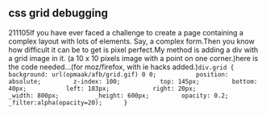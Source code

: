 <article><h2>css grid debugging</h2><time><span class="day">2</span><span class="month">11</span><span class="year">105</span></time>If you have ever faced a challenge to create a page containing a complex layout with lots of elements. Say, a complex form.Then you know how difficult it can be to get is pixel perfect.My method is adding a div with a grid image in it. (a 10 x 10 pixels image with a point on one corner.)here is the code needed...(for moz/firefox, with ie hacks added.)<code>div.grid {			background: url(opmaak/afb/grid.gif) 0 0;			position: absolute;			z-index: 100;			top: 145px;			bottom: 40px;			left: 183px;			right: 20px;			_width: 800px;			_height: 600px;			opacity: 0.2;			_filter:alpha(opacity=20);		}</code></article>